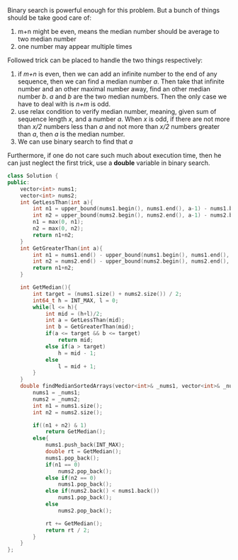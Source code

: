 Binary search is powerful enough for this problem. But a bunch of things should be take good care of:
1.  m+n might be even, means the median number should be average to two median number
2.  one number may appear multiple times

Followed trick can be placed to handle the two things respectively:
1.  if *m+n* is even, then we can add an infinite number to the end of any sequence, then we can find a median number *a*. Then take that infinite number and an other maximal number away, find an other median number *b*. *a* and *b* are the two median numbers. Then the only case we have to deal with is *n+m* is odd.
2.  use relax condition to verify median number, meaning, given sum of sequence length *x*, and a number *a*. When *x* is odd, if there are not more than *x/2* numbers less than *a* and not more than *x/2* numbers greater than *a*, then *a* is the median number.
3.  We can use binary search to find that *a*


Furthermore, if one do not care such much about execution time, then he can just neglect the first trick, use a **double** variable in binary search.

```c++
class Solution {
public:
    vector<int> nums1;
    vector<int> nums2;
    int GetLessThan(int a){
        int n1 = upper_bound(nums1.begin(), nums1.end(), a-1) - nums1.begin();
        int n2 = upper_bound(nums2.begin(), nums2.end(), a-1) - nums2.begin();
        n1 = max(0, n1);
        n2 = max(0, n2);
        return n1+n2;
    }
    int GetGreaterThan(int a){
        int n1 = nums1.end() - upper_bound(nums1.begin(), nums1.end(), a);
        int n2 = nums2.end() - upper_bound(nums2.begin(), nums2.end(), a);
        return n1+n2;
    }

    int GetMedian(){
        int target = (nums1.size() + nums2.size()) / 2;
        int64_t h = INT_MAX, l = 0;
        while(l <= h){
            int mid = (h+l)/2;
            int a = GetLessThan(mid);
            int b = GetGreaterThan(mid);
            if(a <= target && b <= target)
                return mid;
            else if(a > target)
                h = mid - 1;
            else
                l = mid + 1;
        }
    }
    double findMedianSortedArrays(vector<int>& _nums1, vector<int>& _nums2) {
        nums1 = _nums1;
        nums2 = _nums2;
        int n1 = nums1.size();
        int n2 = nums2.size();

        if((n1 + n2) & 1)
            return GetMedian();
        else{
            nums1.push_back(INT_MAX);
            double rt = GetMedian();
            nums1.pop_back();
            if(n1 == 0)
                nums2.pop_back();
            else if(n2 == 0)
                nums1.pop_back();
			else if(nums2.back() < nums1.back())
				nums1.pop_back();
			else
			    nums2.pop_back();

            rt += GetMedian();
            return rt / 2;
        }
    }
};
```
